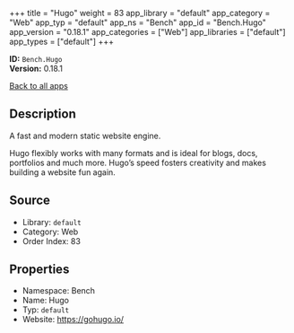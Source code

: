 ﻿+++
title = "Hugo"
weight = 83
app_library = "default"
app_category = "Web"
app_typ = "default"
app_ns = "Bench"
app_id = "Bench.Hugo"
app_version = "0.18.1"
app_categories = ["Web"]
app_libraries = ["default"]
app_types = ["default"]
+++

**ID:** `Bench.Hugo`  
**Version:** 0.18.1  
<!--more-->

[Back to all apps](/apps/)

## Description
A fast and modern static website engine.

Hugo flexibly works with many formats and is ideal for blogs, docs, portfolios
and much more. Hugo’s speed fosters creativity and makes building a website fun again.

## Source

* Library: `default`
* Category: Web
* Order Index: 83

## Properties

* Namespace: Bench
* Name: Hugo
* Typ: `default`
* Website: <https://gohugo.io/>

